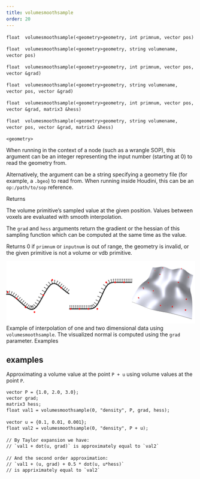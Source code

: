 ```yaml
---
title: volumesmoothsample
order: 20
---
```

`float  volumesmoothsample(<geometry>geometry, int primnum, vector pos)`

`float  volumesmoothsample(<geometry>geometry, string volumename, vector pos)`

`float  volumesmoothsample(<geometry>geometry, int primnum, vector pos, vector &grad)`

`float  volumesmoothsample(<geometry>geometry, string volumename, vector pos, vector &grad)`

`float  volumesmoothsample(<geometry>geometry, int primnum, vector pos, vector &grad, matrix3 &hess)`

`float  volumesmoothsample(<geometry>geometry, string volumename, vector pos, vector &grad, matrix3 &hess)`

`<geometry>`

When running in the context of a node (such as a wrangle SOP), this argument can be an integer representing the input number (starting at 0) to read the geometry from.

Alternatively, the argument can be a string specifying a geometry file (for example, a `.bgeo`) to read from. When running inside Houdini, this can be an `op:/path/to/sop` reference.

Returns

The volume primitive’s sampled value at the given position. Values between voxels are evaluated with smooth interpolation.

The `grad` and `hess` arguments return the gradient or the hessian of this sampling function which can be computed at the same time as the value.

Returns 0 if `primnum` or `inputnum` is out of range, the geometry is invalid, or the given primitive is not a volume or vdb primitive.

![](../_static/vex/volumesmoothsample.png)
Example of interpolation of one and two dimensional data using `volumesmoothsample`. The visualized normal is computed using the `grad` parameter.
Examples

## examples

Approximating a volume value at the point `P + u` using volume values at the point `P`.

```vex
vector P = {1.0, 2.0, 3.0};
vector grad;
matrix3 hess;
float val1 = volumesmoothsample(0, "density", P, grad, hess);

vector u = {0.1, 0.01, 0.001};
float val2 = volumesmoothsample(0, "density", P + u);

// By Taylor expansion we have:
// `val1 + dot(u, grad)` is approximately equal to `val2`

// And the second order approximation:
// `val1 + (u, grad) + 0.5 * dot(u, u*hess)`
// is appriximately equal to `val2`

```
